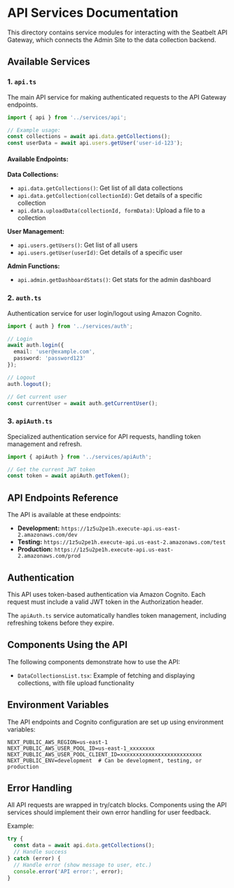# API Services Documentation

This directory contains service modules for interacting with the Seatbelt API Gateway, which connects the Admin Site to the data collection backend.

## Available Services

### 1. `api.ts`

The main API service for making authenticated requests to the API Gateway endpoints.

```typescript
import { api } from '../services/api';

// Example usage:
const collections = await api.data.getCollections();
const userData = await api.users.getUser('user-id-123');
```

#### Available Endpoints:

**Data Collections:**
- `api.data.getCollections()`: Get list of all data collections
- `api.data.getCollection(collectionId)`: Get details of a specific collection
- `api.data.uploadData(collectionId, formData)`: Upload a file to a collection

**User Management:**
- `api.users.getUsers()`: Get list of all users
- `api.users.getUser(userId)`: Get details of a specific user

**Admin Functions:**
- `api.admin.getDashboardStats()`: Get stats for the admin dashboard

### 2. `auth.ts`

Authentication service for user login/logout using Amazon Cognito.

```typescript
import { auth } from '../services/auth';

// Login
await auth.login({
  email: 'user@example.com',
  password: 'password123'
});

// Logout
auth.logout();

// Get current user
const currentUser = await auth.getCurrentUser();
```

### 3. `apiAuth.ts`

Specialized authentication service for API requests, handling token management and refresh.

```typescript
import { apiAuth } from '../services/apiAuth';

// Get the current JWT token
const token = await apiAuth.getToken();
```

## API Endpoints Reference

The API is available at these endpoints:

- **Development:** `https://1z5u2pe1h.execute-api.us-east-2.amazonaws.com/dev`
- **Testing:** `https://1z5u2pe1h.execute-api.us-east-2.amazonaws.com/test`
- **Production:** `https://1z5u2pe1h.execute-api.us-east-2.amazonaws.com/prod`

## Authentication

This API uses token-based authentication via Amazon Cognito. Each request must include a valid JWT token in the Authorization header.

The `apiAuth.ts` service automatically handles token management, including refreshing tokens before they expire.

## Components Using the API

The following components demonstrate how to use the API:

- `DataCollectionsList.tsx`: Example of fetching and displaying collections, with file upload functionality

## Environment Variables

The API endpoints and Cognito configuration are set up using environment variables:

```env
NEXT_PUBLIC_AWS_REGION=us-east-1
NEXT_PUBLIC_AWS_USER_POOL_ID=us-east-1_xxxxxxxx
NEXT_PUBLIC_AWS_USER_POOL_CLIENT_ID=xxxxxxxxxxxxxxxxxxxxxxxxxx
NEXT_PUBLIC_ENV=development  # Can be development, testing, or production
```

## Error Handling

All API requests are wrapped in try/catch blocks. Components using the API services should implement their own error handling for user feedback.

Example:

```typescript
try {
  const data = await api.data.getCollections();
  // Handle success
} catch (error) {
  // Handle error (show message to user, etc.)
  console.error('API error:', error);
}
``` 